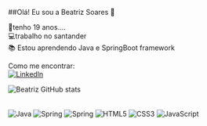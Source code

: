##Olá! Eu sou a Beatriz Soares 👋</br>

👩tenho 19 anos....</br>
💻trabalho no santander</br>
📚 Estou aprendendo Java e SpringBoot framework</br>


Como me encontrar:</br>
[![Linkedln](https://img.shields.io/badge/LinkedIn-0077B5?style=for-the-badge&logo=linkedin&logoColor=white)](https://www.linkedin.com/in/beatriz-soares-22492518a/)



![Beatriz GitHub stats](https://github-readme-stats.vercel.app/api?username=B1AAA&show_icons=true&theme=radical)



<div style="display: inline_block"><br/>
<img  align="center" alt="Java"src="https://img.shields.io/badge/Java-ED8B00?style=for-the-badge&logo=java&logoColor=white"/>
<img  align="center" alt="Spring"src="https://img.shields.io/badge/Spring-6DB33F?style=for-the-badge&logo=spring&logoColor=white"/>
<img  align="center" alt="Spring"src="https://img.shields.io/badge/MySQL-00000F?style=for-the-badge&logo=mysql&logoColor=white"/>
<img  align="center" alt="HTML5"src="https://img.shields.io/badge/HTML5-E34F26?style=for-the-badge&logo=html5&logoColor=white"/>
<img  align="center" alt="CSS3"src="https://img.shields.io/badge/CSS3-1572B6?style=for-the-badge&logo=css3&logoColor=white
	https://img.shields.io/badge/Sass-CC"/>
<img  align="center" alt="JavaScript"src="https://img.shields.io/badge/JavaScript-F7DF1E?style=for-the-badge&logo=javascript&logoColor=black"/>



</div>
